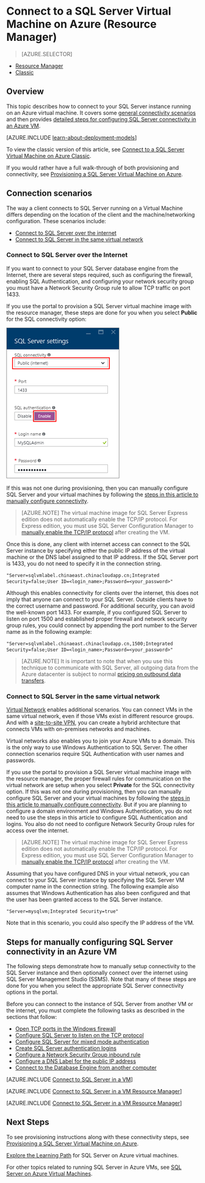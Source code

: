 <properties
    pageTitle="Connect to a SQL Server Virtual Machine (Resource Manager) | Azure"
    description="Learn how to connect to SQL Server running on a Virtual Machine in Azure. This topic uses the classic deployment model. The scenarios differ depending on the networking configuration and the location of the client."
    services="virtual-machines-windows"
    documentationcenter="na"
    author="rothja"
    manager="jhubbard"
    tags="azure-resource-manager" />
<tags
    ms.assetid="aa5bf144-37a3-4781-892d-e0e300913d03"
    ms.service="virtual-machines-windows"
    ms.devlang="na"
    ms.topic="article"
    ms.tgt_pltfrm="vm-windows-sql-server"
    ms.workload="iaas-sql-server"
    ms.date="11/15/2016"
    wacn.date=""
    ms.author="jroth" />

# Connect to a SQL Server Virtual Machine on Azure (Resource Manager)
> [AZURE.SELECTOR]
- [Resource Manager](/documentation/articles/virtual-machines-windows-sql-connect/)
- [Classic](/documentation/articles/virtual-machines-windows-classic-sql-connect/)

## Overview
This topic describes how to connect to your SQL Server instance running on an Azure virtual machine. It covers some [general connectivity scenarios](#connection-scenarios) and then provides [detailed steps for configuring SQL Server connectivity in an Azure VM](#steps-for-manually-configuring-sql-server-connectivity-in-an-azure-vm).

[AZURE.INCLUDE [learn-about-deployment-models](../../includes/learn-about-deployment-models-rm-include.md)]

To view the classic version of this article, see [Connect to a SQL Server Virtual Machine on Azure Classic](/documentation/articles/virtual-machines-windows-classic-sql-connect/).

If you would rather have a full walk-through of both provisioning and connectivity, see [Provisioning a SQL Server Virtual Machine on Azure](/documentation/articles/virtual-machines-windows-portal-sql-server-provision/).

## <a name="connection-scenarios"></a> Connection scenarios
The way a client connects to SQL Server running on a Virtual Machine differs depending on the location of the client and the machine/networking configuration. These scenarios include:

* [Connect to SQL Server over the internet](#connect-to-sql-server-over-the-internet)
* [Connect to SQL Server in the same virtual network](#connect-to-sql-server-in-the-same-virtual-network)

### <a name="connect-to-sql-server-over-the-internet"></a> Connect to SQL Server over the Internet
If you want to connect to your SQL Server database engine from the Internet, there are several steps required, such as configuring the firewall, enabling SQL Authentication, and configuring your network security group you must have a Network Security Group rule to allow TCP traffic on port 1433.

If you use the portal to provision a SQL Server virtual machine image with the resource manager, these steps are done for you when you select **Public** for the SQL connectivity option:

![Public SQL connectivity option during provisioning](./media/virtual-machines-windows-sql-connect/sql-vm-portal-connectivity.png)

If this was not one during provisioning, then you can manually configure SQL Server and your virtual machines by following the [steps in this article to manually configure connectivity](#steps-for-manually-configuring-sql-server-connectivity-in-an-azure-vm).

> [AZURE.NOTE]
> The virtual machine image for SQL Server Express edition does not automatically enable the TCP/IP protocol. For Express edition, you must use SQL Server Configuration Manager to [manually enable the TCP/IP protocol](#configure-sql-server-to-listen-on-the-tcp-protocol) after creating the VM.
> 
> 

Once this is done, any client with internet access can connect to the SQL Server instance by specifying either the public IP address of the virtual machine or the DNS label assigned to that IP address. If the SQL Server port is 1433, you do not need to specify it in the connection string.

    "Server=sqlvmlabel.chinaeast.chinacloudapp.cn;Integrated Security=false;User ID=<login_name>;Password=<your_password>"

Although this enables connectivity for clients over the internet, this does not imply that anyone can connect to your SQL Server. Outside clients have to the correct username and password. For additional security, you can avoid the well-known port 1433. For example, if you configured SQL Server to listen on port 1500 and established proper firewall and network security group rules, you could connect by appending the port number to the Server name as in the following example:

    "Server=sqlvmlabel.chinaeast.chinacloudapp.cn,1500;Integrated Security=false;User ID=<login_name>;Password=<your_password>"

> [AZURE.NOTE]
> It is important to note that when you use this technique to communicate with SQL Server, all outgoing data from the Azure datacenter is subject to normal [pricing on outbound data transfers](/pricing/details/data-transfer/).
> 
> 

### <a name="connect-to-sql-server-in-the-same-virtual-network"></a> Connect to SQL Server in the same virtual network
[Virtual Network](/documentation/articles/virtual-networks-overview/) enables additional scenarios. You can connect VMs in the same virtual network, even if those VMs exist in different resource groups. And with a [site-to-site VPN](/documentation/articles/vpn-gateway-site-to-site-create/), you can create a hybrid architecture that connects VMs with on-premises networks and machines.

Virtual networks also enables you to join your Azure VMs to a domain. This is the only way to use Windows Authentication to SQL Server. The other connection scenarios require SQL Authentication with user names and passwords.

If you use the portal to provision a SQL Server virtual machine image with the resource manager, the proper firewall rules for communication on the virtual network are setup when you select **Private** for the SQL connectivity option. If this was not one during provisioning, then you can manually configure SQL Server and your virtual machines by following the [steps in this article to manually configure connectivity](#steps-for-manually-configuring-sql-server-connectivity-in-an-azure-vm). But if you are planning to configure a domain environment and Windows Authentication, you do not need to use the steps in this article to configure SQL Authentication and logins. You also do not need to configure Network Security Group rules for access over the internet.

> [AZURE.NOTE]
> The virtual machine image for SQL Server Express edition does not automatically enable the TCP/IP protocol. For Express edition, you must use SQL Server Configuration Manager to [manually enable the TCP/IP protocol](#configure-sql-server-to-listen-on-the-tcp-protocol) after creating the VM.
> 
> 

Assuming that you have configured DNS in your virtual network, you can connect to your SQL Server instance by specifying the SQL Server VM computer name in the connection string. The following example also assumes that Windows Authentication has also been configured and that the user has been granted access to the SQL Server instance.

    "Server=mysqlvm;Integrated Security=true"

Note that in this scenario, you could also specify the IP address of the VM.

## <a name="steps-for-manually-configuring-sql-server-connectivity-in-an-azure-vm"></a> Steps for manually configuring SQL Server connectivity in an Azure VM
The following steps demonstrate how to manually setup connectivity to the SQL Server instance and then optionally connect over the internet using SQL Server Management Studio (SSMS). Note that many of these steps are done for you when you select the appropriate SQL Server connectivity options in the portal.

Before you can connect to the instance of SQL Server from another VM or the internet, you must complete the following tasks as described in the sections that follow:

* [Open TCP ports in the Windows firewall](#open-tcp-ports-in-the-windows-firewall-for-the-default-instance-of-the-database-engine)
* [Configure SQL Server to listen on the TCP protocol](#configure-sql-server-to-listen-on-the-tcp-protocol)
* [Configure SQL Server for mixed mode authentication](#configure-sql-server-for-mixed-mode-authentication)
* [Create SQL Server authentication logins](#create-sql-server-authentication-logins)
* [Configure a Network Security Group inbound rule](#configure-a-network-security-group-inbound-rule-for-the-vm)
* [Configure a DNS Label for the public IP address](#configure-a-dns-label-for-the-public-ip-address)
* [Connect to the Database Engine from another computer](#connect-to-the-database-engine-from-another-computer)

[AZURE.INCLUDE [Connect to SQL Server in a VM](../../includes/virtual-machines-sql-server-connection-steps.md)]

[AZURE.INCLUDE [Connect to SQL Server in a VM Resource Manager](../../includes/virtual-machines-sql-server-connection-steps-resource-manager-nsg-rule.md)]

[AZURE.INCLUDE [Connect to SQL Server in a VM Resource Manager](../../includes/virtual-machines-sql-server-connection-steps-resource-manager.md)]

## Next Steps
To see provisioning instructions along with these connectivity steps, see [Provisioning a SQL Server Virtual Machine on Azure](/documentation/articles/virtual-machines-windows-portal-sql-server-provision/).

[Explore the Learning Path](https://azure.microsoft.com/documentation/learning-paths/sql-azure-vm/) for SQL Server on Azure virtual machines.

For other topics related to running SQL Server in Azure VMs, see [SQL Server on Azure Virtual Machines](/documentation/articles/virtual-machines-windows-sql-server-iaas-overview/).